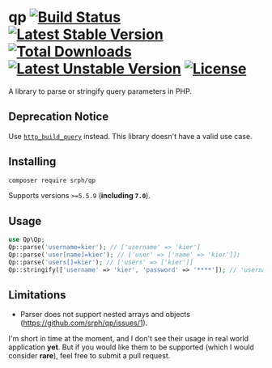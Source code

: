 # qp [![Build Status](https://img.shields.io/travis/srph/qp.svg?style=flat-square)](https://travis-ci.org/srph/qp?branch=master) [![Latest Stable Version](https://poser.pugx.org/srph/qp/v/stable)](https://packagist.org/packages/srph/qp) [![Total Downloads](https://poser.pugx.org/srph/qp/downloads)](https://packagist.org/packages/srph/qp) [![Latest Unstable Version](https://poser.pugx.org/srph/qp/v/unstable)](https://packagist.org/packages/srph/qp) [![License](https://poser.pugx.org/srph/qp/license)](https://packagist.org/packages/srph/qp)
A library to parse or stringify query parameters in PHP.

## Deprecation Notice
Use [`http_build_query`](http://php.net/manual/en/function.http-build-query.php) instead. This library doesn't have a valid use case.

## Installing
```bash
composer require srph/qp
```
Supports versions `>=5.5.9` (**including `7.0`**).

## Usage
```php
use Qp\Qp;
Qp::parse('username=kier'); // ['username' => 'kier']
Qp::parse('user[name]=kier'); // ['user' => ['name' => 'kier']];
Qp::parse('users[]=kier'); // ['users' => ['kier']]
Qp::stringify(['username' => 'kier', 'password' => '****']); // 'username=kier&password=*****'
```

## Limitations
- Parser does not support nested arrays and objects (https://github.com/srph/qp/issues/1).

I'm short in time at the moment, and I don't see their usage in real world application **yet**. But if you would like them to be supported (which I would consider **rare**), feel free to submit a pull request.
